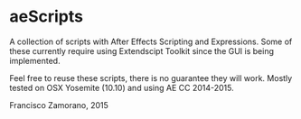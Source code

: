 # aeScripts
A collection of scripts with After Effects Scripting and Expressions.
Some of these currently require using Extendscipt Toolkit since the GUI is being implemented.

Feel free to reuse these scripts, there is no guarantee they will work.
Mostly tested on OSX Yosemite (10.10) and using AE CC 2014-2015.

Francisco Zamorano, 2015
